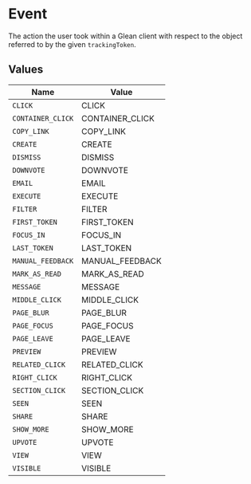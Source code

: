 # Event

The action the user took within a Glean client with respect to the object referred to by the given `trackingToken`.


## Values

| Name              | Value             |
| ----------------- | ----------------- |
| `CLICK`           | CLICK             |
| `CONTAINER_CLICK` | CONTAINER_CLICK   |
| `COPY_LINK`       | COPY_LINK         |
| `CREATE`          | CREATE            |
| `DISMISS`         | DISMISS           |
| `DOWNVOTE`        | DOWNVOTE          |
| `EMAIL`           | EMAIL             |
| `EXECUTE`         | EXECUTE           |
| `FILTER`          | FILTER            |
| `FIRST_TOKEN`     | FIRST_TOKEN       |
| `FOCUS_IN`        | FOCUS_IN          |
| `LAST_TOKEN`      | LAST_TOKEN        |
| `MANUAL_FEEDBACK` | MANUAL_FEEDBACK   |
| `MARK_AS_READ`    | MARK_AS_READ      |
| `MESSAGE`         | MESSAGE           |
| `MIDDLE_CLICK`    | MIDDLE_CLICK      |
| `PAGE_BLUR`       | PAGE_BLUR         |
| `PAGE_FOCUS`      | PAGE_FOCUS        |
| `PAGE_LEAVE`      | PAGE_LEAVE        |
| `PREVIEW`         | PREVIEW           |
| `RELATED_CLICK`   | RELATED_CLICK     |
| `RIGHT_CLICK`     | RIGHT_CLICK       |
| `SECTION_CLICK`   | SECTION_CLICK     |
| `SEEN`            | SEEN              |
| `SHARE`           | SHARE             |
| `SHOW_MORE`       | SHOW_MORE         |
| `UPVOTE`          | UPVOTE            |
| `VIEW`            | VIEW              |
| `VISIBLE`         | VISIBLE           |